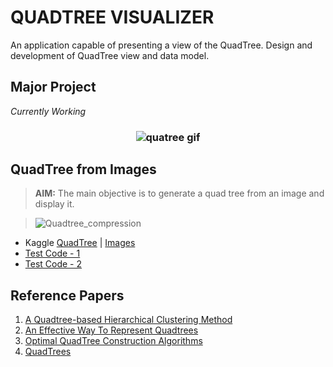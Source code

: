 # QUADTREE VISUALIZER
An application capable of presenting a view of the QuadTree. Design and development of QuadTree view and data model.

## Major Project
  *Currently Working*

<h3 align="center"> <img alt="quatree gif" src="http://elbywan.github.io/quadtree-lib/assets/quadtree.gif"/> </h3>


## QuadTree from Images
  
  >**AIM:** The main objective is to generate a quad tree from an image and display it.

  >![Quadtree_compression](https://user-images.githubusercontent.com/54937357/134290440-0e70c3a3-4b3d-4dd6-8ac0-649c2d72e103.gif) 
  
  - Kaggle [QuadTree](https://www.kaggle.com/ameythakur20/quadtree) | [Images](https://github.com/Amey-Thakur/QUADTREE-VISUALIZER/tree/main/QuadTree%20from%20Images/IMAGES)
  - [Test Code - 1](https://github.com/Amey-Thakur/QUADTREE-VISUALIZER/blob/main/QuadTree%20from%20Images/QuadTree_1.ipynb)
  - [Test Code - 2](https://github.com/Amey-Thakur/QUADTREE-VISUALIZER/blob/main/QuadTree%20from%20Images/QuadTree_2.ipynb)

## Reference Papers

  1. [A Quadtree-based Hierarchical Clustering Method](https://github.com/Amey-Thakur/QUADTREE-VISUALIZER/blob/main/Reference%20Papers/A%20Quadtree-based%20Hierarchical%20Clustering%20Method.pdf)
  2. [An Effective Way To Represent Quadtrees](https://github.com/Amey-Thakur/QUADTREE-VISUALIZER/blob/main/Reference%20Papers/An%20Effective%20Way%20To%20Represent%20Quadtrees.pdf)
  3. [Optimal QuadTree Construction Algorithms](https://github.com/Amey-Thakur/QUADTREE-VISUALIZER/blob/main/Reference%20Papers/Optimal%20QuadTree%20Construction%20Algorithms.pdf)
  4. [QuadTrees](https://github.com/Amey-Thakur/QUADTREE-VISUALIZER/blob/main/Reference%20Papers/Quad%20Trees.pdf)
